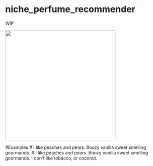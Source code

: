 # niche_perfume_recommender
WIP

<img src="https://media.giphy.com/media/okmF7jaMYifU4/giphy.gif" width=350>

#Examples # I like peaches and pears. Boozy vanilla sweet smelling gourmands. # I like peaches and pears. Boozy vanilla sweet smelling gourmands. I don't like tobacco, or coconut.
